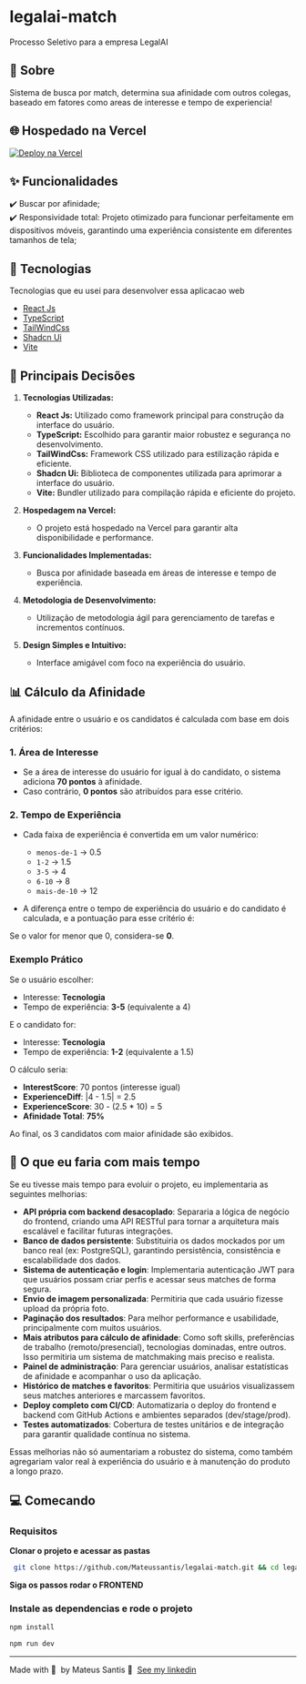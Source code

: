 # legalai-match
Processo Seletivo para a empresa LegalAI

## 🎯 Sobre ##

Sistema de busca por match, determina sua afinidade com outros colegas, baseado em fatores como areas de interesse e tempo de experiencia!

## 🌐 Hospedado na Vercel ##

[![Deploy na Vercel](https://img.shields.io/badge/VERCEL-000?style=for-the-badge&logo=vercel&logoColor=white)](https://legalai-match.vercel.app/)

## ✨ Funcionalidades ##

✔️ Buscar por afinidade;\
✔️ Responsividade total: Projeto otimizado para funcionar perfeitamente em dispositivos móveis, garantindo uma experiência consistente em diferentes tamanhos de tela;

## 🚀 Tecnologias

Tecnologias que eu usei para desenvolver essa aplicacao web

- [React Js](https://react.dev/)
- [TypeScript](https://www.typescriptlang.org/)
- [TailWindCss](https://tailwindcss.com/)
- [Shadcn Ui](https://ui.shadcn.com/)
- [Vite](https://vite.dev/)

## 🧠 Principais Decisões

1. **Tecnologias Utilizadas:**
   - **React Js:** Utilizado como framework principal para construção da interface do usuário.
   - **TypeScript:** Escolhido para garantir maior robustez e segurança no desenvolvimento.
   - **TailWindCss:** Framework CSS utilizado para estilização rápida e eficiente.
   - **Shadcn Ui:** Biblioteca de componentes utilizada para aprimorar a interface do usuário.
   - **Vite:** Bundler utilizado para compilação rápida e eficiente do projeto.

2. **Hospedagem na Vercel:**
   - O projeto está hospedado na Vercel para garantir alta disponibilidade e performance.

3. **Funcionalidades Implementadas:**
   - Busca por afinidade baseada em áreas de interesse e tempo de experiência.

4. **Metodologia de Desenvolvimento:**
   - Utilização de metodologia ágil para gerenciamento de tarefas e incrementos contínuos.

5. **Design Simples e Intuitivo:**
   - Interface amigável com foco na experiência do usuário.

## 📊 Cálculo da Afinidade

A afinidade entre o usuário e os candidatos é calculada com base em dois critérios:

### 1. Área de Interesse
- Se a área de interesse do usuário for igual à do candidato, o sistema adiciona **70 pontos** à afinidade.
- Caso contrário, **0 pontos** são atribuídos para esse critério.

### 2. Tempo de Experiência
- Cada faixa de experiência é convertida em um valor numérico:
  - `menos-de-1` → 0.5
  - `1-2` → 1.5
  - `3-5` → 4
  - `6-10` → 8
  - `mais-de-10` → 12

- A diferença entre o tempo de experiência do usuário e do candidato é calculada, e a pontuação para esse critério é:
  

Se o valor for menor que 0, considera-se **0**.

### Exemplo Prático
Se o usuário escolher:
- Interesse: **Tecnologia**
- Tempo de experiência: **3-5** (equivalente a 4)

E o candidato for:
- Interesse: **Tecnologia**
- Tempo de experiência: **1-2** (equivalente a 1.5)

O cálculo seria:
- **InterestScore**: 70 pontos (interesse igual)
- **ExperienceDiff**: |4 - 1.5| = 2.5
- **ExperienceScore**: 30 - (2.5 * 10) = 5
- **Afinidade Total**: **75%**

Ao final, os 3 candidatos com maior afinidade são exibidos.

## 🔮 O que eu faria com mais tempo

Se eu tivesse mais tempo para evoluir o projeto, eu implementaria as seguintes melhorias:

- **API própria com backend desacoplado**: Separaria a lógica de negócio do frontend, criando uma API RESTful para tornar a arquitetura mais escalável e facilitar futuras integrações.
- **Banco de dados persistente**: Substituiria os dados mockados por um banco real (ex: PostgreSQL), garantindo persistência, consistência e escalabilidade dos dados.
- **Sistema de autenticação e login**: Implementaria autenticação JWT para que usuários possam criar perfis e acessar seus matches de forma segura.
- **Envio de imagem personalizada**: Permitiria que cada usuário fizesse upload da própria foto.
- **Paginação dos resultados**: Para melhor performance e usabilidade, principalmente com muitos usuários.
- **Mais atributos para cálculo de afinidade**: Como soft skills, preferências de trabalho (remoto/presencial), tecnologias dominadas, entre outros. Isso permitiria um sistema de matchmaking mais preciso e realista.
- **Painel de administração**: Para gerenciar usuários, analisar estatísticas de afinidade e acompanhar o uso da aplicação.
- **Histórico de matches e favoritos**: Permitiria que usuários visualizassem seus matches anteriores e marcassem favoritos.
- **Deploy completo com CI/CD**: Automatizaria o deploy do frontend e backend com GitHub Actions e ambientes separados (dev/stage/prod).
- **Testes automatizados**: Cobertura de testes unitários e de integração para garantir qualidade contínua no sistema.

Essas melhorias não só aumentariam a robustez do sistema, como também agregariam valor real à experiência do usuário e à manutenção do produto a longo prazo.

## 💻 Comecando

### Requisitos

**Clonar o projeto e acessar as pastas**

```bash
 git clone https://github.com/Mateussantis/legalai-match.git && cd legalai-match
```

**Siga os passos rodar o FRONTEND**

### Instale as dependencias e rode o projeto

```bash
npm install

npm run dev
```

---

Made with 💜 &nbsp;by Mateus Santis 👋 &nbsp;[See my linkedin](https://www.linkedin.com/in/mateus-silva-de-santis-3a6899150/)
